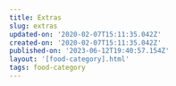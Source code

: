 ```yaml
---
title: Extras
slug: extras
updated-on: '2020-02-07T15:11:35.042Z'
created-on: '2020-02-07T15:11:35.042Z'
published-on: '2023-06-12T19:40:57.154Z'
layout: '[food-category].html'
tags: food-category
---
```



